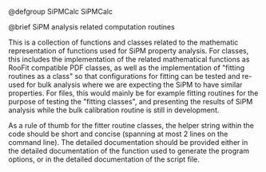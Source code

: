 @defgroup SiPMCalc SiPMCalc

@brief SiPM analysis related computation routines

This is a collection of functions and classes related to the mathematic
representation of functions used for SiPM property analysis. For classes, this
includes the implementation of the related mathematical functions as RooFit
compatible PDF classes, as well as the implementation of "fitting routines as a
class" so that configurations for fitting can be tested and re-used for bulk
analysis where we are expecting the SiPM to have similar properties. For files,
this would mainly be for example fitting routines for the purpose of testing the
"fitting classes", and presenting the results of SiPM analysis while the bulk
calibration routine is still in development.

As a rule of thumb for the fitter routine classes, the helper string within the
code should be short and concise (spanning at most 2 lines on the command line).
The detailed documentation should be provided either in the detailed
documentation of the function used to generate the program options, or in the
detailed documentation of the script file.
